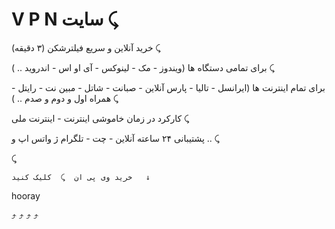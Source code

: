 # V P N سایت ⤹
خرید آنلاین و سریع فیلترشکن (۳ دقیقه) ⤹


برای تمامی دستگاه ها (ویندوز - مک - لینوکس - آی او اس - اندروید .. ) ⤹


برای تمام اینترنت ها (ایرانسل - تالیا - پارس آنلاین - صبانت - شاتل - مبین نت - رایتل - همراه اول و دوم و صدم .. ) ⤹


کارکرد در زمان خاموشی اینترنت - اینترنت ملی  ⤹


پشتیبانی ۲۴ ساعته آنلاین - چت - تلگرام ژ واتس اپ و .. ⤹

⤹



    خرید وی پی ان  ⤹  کلیک کنید   ↓
   hooray

 ⤴   ⤴   ⤴   ⤴
